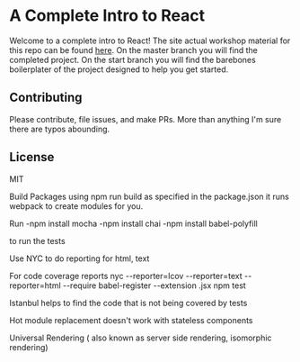 # A Complete Intro to React

Welcome to a complete intro to React! The site actual workshop material for this repo can be found [here][gh-page]. On the master branch you will find the completed project. On the start branch you will find the barebones boilerplater of the project designed to help you get started.

## Contributing

Please contribute, file issues, and make PRs. More than anything I'm sure there are typos abounding.

## License

MIT

[gh-page]: http://btholt.github.io/complete-intro-to-react/


Build Packages using npm run build as specified in the package.json
it runs webpack to create modules for you.

Run
-npm install mocha
-npm install chai
-npm install babel-polyfill

to run the tests

Use NYC to do reporting for html, text

For code coverage reports
nyc --reporter=lcov --reporter=text --reporter=html
--require babel-register --extension .jsx npm test


Istanbul helps to find the code that is not being
covered by tests

Hot module replacement doesn't work with stateless
components


Universal Rendering ( also known as server side rendering, isomorphic
 rendering)
